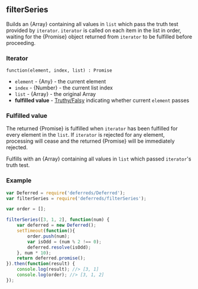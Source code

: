 ## filterSeries

Builds an {Array} containing all values in `list` which pass the truth test
provided by `iterator`. `iterator` is called on each item in the list in order,
waiting for the {Promise} object returned from `iterator` to be fulfilled
before proceeding.


### Iterator

`function(element, index, list) : Promise`

* `element` - {Any} - the current element
* `index` - {Number} - the current list index
* `list` - {Array} - the original Array
* **fulfilled value** -
  [Truthy/Falsy](http://www.sitepoint.com/javascript-truthy-falsy/) indicating
  whether current `element` passes


### Fulfilled value

The returned {Promise} is fulfilled when `iterator` has been fulfilled for
every element in the `list`. If `iterator` is rejected for any element,
processing will cease and the returned {Promise} will be immediately rejected.

Fulfills with an {Array} containing all values in `list` which passed
`iterator`'s truth test.


### Example

```js
var Deferred = require('deferreds/Deferred');
var filterSeries = require('deferreds/filterSeries');

var order = [];

filterSeries([3, 1, 2], function(num) {
	var deferred = new Deferred();
	setTimeout(function(){
		order.push(num);
		var isOdd = (num % 2 !== 0);
		deferred.resolve(isOdd);
	}, num * 10);
	return deferred.promise();
}).then(function(result) {
	console.log(result); //> [3, 1]
	console.log(order); //> [3, 1, 2]
});
```
